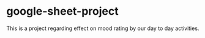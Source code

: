 # google-sheet-project
This is a project regarding effect on mood rating by our day to day activities.